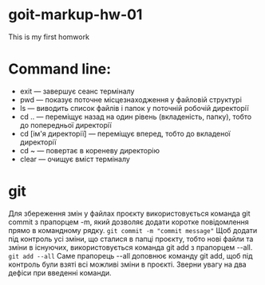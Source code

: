 # goit-markup-hw-01

This is my first homwork

# Command line:

- exit — завершує сеанс терміналу
- pwd — показує поточне місцезнаходження у файловій структурі
- ls — виводить список файлів і папок у поточній робочій директорії
- cd .. — переміщує назад на один рівень (вкладеність, папку), тобто до попередньої директорії
- cd [ім'я директорії] — переміщує вперед, тобто до вкладеної директорії
- cd ~ — повертає в кореневу директорію
- clear — очищує вміст терміналу

# git

Для збереження змін у файлах проєкту використовується команда git commit з прапорцем -m, який дозволяє додати коротке повідомлення прямо в командному рядку.
`git commit -m "commit message"`
Щоб додати під контроль усі зміни, що сталися в папці проєкту, тобто нові файли та зміни в існуючих, використовується команда git add з прапорцем --all.
`git add --all`
Саме прапорець --all доповнює команду git add, щоб під контроль були взяті всі можливі зміни в проєкті. Зверни увагу на два дефіси при введенні команди.
